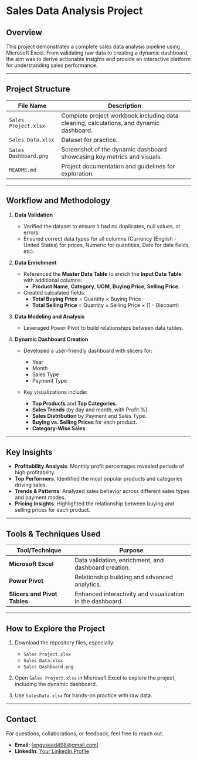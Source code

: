 # **Sales Data Analysis Project**

## **Overview**  
This project demonstrates a complete sales data analysis pipeline using Microsoft Excel. From validating raw data to creating a dynamic dashboard, the aim was to derive actionable insights and provide an interactive platform for understanding sales performance.

---

## **Project Structure**  

| **File Name**      | **Description**                                                                                   |
|---------------------|---------------------------------------------------------------------------------------------------|
| `Sales Project.xlsx`| Complete project workbook including data cleaning, calculations, and dynamic dashboard.           |
| `Sales Data.xlsx`    | Dataset for practice.                                                                            |
| `Sales Dashboard.png`     | Screenshot of the dynamic dashboard showcasing key metrics and visuals.                          |
| `README.md`         | Project documentation and guidelines for exploration.                                            |

---

## **Workflow and Methodology**  

1. **Data Validation**  
   - Verified the dataset to ensure it had no duplicates, null values, or errors.  
   - Ensured correct data types for all columns (Currency (English - United States) for prices, Numeric for quantities, Date for date fields, etc).  

2. **Data Enrichment**  
   - Referenced the **Master Data Table** to enrich the **Input Data Table** with additional columns:  
     - **Product Name**, **Category**, **UOM**, **Buying Price**, **Selling Price**.  
   - Created calculated fields:  
     - **Total Buying Price** = Quantity × Buying Price  
     - **Total Selling Price** = Quantity × Selling Price × (1 - Discount)  

3. **Data Modeling and Analysis**  
   - Leveraged Power Pivot to build relationships between data tables.  

4. **Dynamic Dashboard Creation**  
   - Developed a user-friendly dashboard with slicers for:  
     - Year  
     - Month  
     - Sales Type  
     - Payment Type  

   - Key visualizations include:  
     - **Top Products** and **Top Categories**.  
     - **Sales Trends** (by day and month, with Profit %).  
     - **Sales Distribution** by Payment and Sales Type.  
     - **Buying vs. Selling Prices** for each product.  
     - **Category-Wise Sales**.  

---

## **Key Insights**  

- **Profitability Analysis**: Monthly profit percentages revealed periods of high profitability.  
- **Top Performers**: Identified the most popular products and categories driving sales.  
- **Trends & Patterns**: Analyzed sales behavior across different sales types and payment modes.  
- **Pricing Insights**: Highlighted the relationship between buying and selling prices for each product.  

---

## **Tools & Techniques Used**  

| **Tool/Technique**          | **Purpose**                                                                                 |
|------------------------------|---------------------------------------------------------------------------------------------|
| **Microsoft Excel**          | Data validation, enrichment, and dashboard creation.                                       |
| **Power Pivot**              | Relationship building and advanced analytics.                                              |
| **Slicers and Pivot Tables** | Enhanced interactivity and visualization in the dashboard.                                 |

---

## **How to Explore the Project**  

1. Download the repository files, especially:  
   - `Sales Project.xlsx`  
   - `Sales Data.xlsx`  
   - `Sales Dashboard.png`  

2. Open `Sales Project.xlsx` in Microsoft Excel to explore the project, including the dynamic dashboard.  
3. Use `SalesData.xlsx` for hands-on practice with raw data.  

---

## **Contact**  
For questions, collaborations, or feedback, feel free to reach out:  

- **Email**: [engysead498@gmail.com]  
- **LinkedIn**: [Your LinkedIn Profile](https://www.linkedin.com/in/engy-saeed-b47784276?lipi=urn%3Ali%3Apage%3Ad_flagship3_profile_view_base_contact_details%3B0pTrqhMeRg2bmvRhVG53Aw%3D%3D)  
